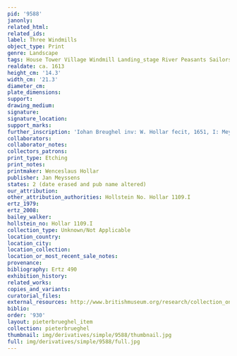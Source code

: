 ```yaml
---
pid: '9588'
janonly: 
related_html: 
related_ids: 
label: Three Windmills
object_type: Print
genre: Landscape
tags: House Tower Village Windmill Landing_stage River Peasants Sailors Boat
realdate: ca. 1613
height_cm: '14.3'
width_cm: '21.3'
diameter_cm: 
plate_dimensions: 
support: 
drawing_medium: 
signature: 
signature_location: 
support_marks: 
further_inscription: 'Iohan Breughel inv: W. Hollar fecit, 1651, I: Meyssens excudit'
collaborators: 
collaborator_notes: 
collectors_patrons: 
print_type: Etching
print_notes: 
printmaker: Wenceslaus Hollar
publisher: Jan Meyssens
states: 2 (date erased and pub name altered)
our_attribution: 
other_attribution_authorities: Hollstein No. Hollar 1109.I
ertz_1979: 
ertz_2008: 
bailey_walker: 
hollstein_no: Hollar 1109.I
collection_type: Unknown/Not Applicable
location_country: 
location_city: 
location_collection: 
location_or_most_recent_sale_notes: 
provenance: 
bibliography: Ertz 490
exhibition_history: 
related_works: 
copies_and_variants: 
curatorial_files: 
external_resources: http://www.britishmuseum.org/research/collection_online/collection_object_details/collection_image_gallery.aspx?assetId=48063001&objectId=1504481&partId=1
biblio: 
order: '930'
layout: pieterbrueghel_item
collection: pieterbrueghel
thumbnail: img/derivatives/simple/9588/thumbnail.jpg
full: img/derivatives/simple/9588/full.jpg
---
```

